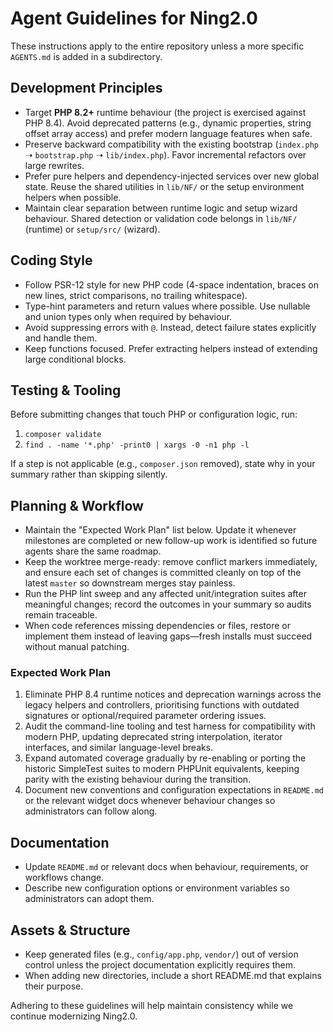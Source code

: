 # Agent Guidelines for Ning2.0

These instructions apply to the entire repository unless a more specific `AGENTS.md` is added in a
subdirectory.

## Development Principles
- Target **PHP 8.2+** runtime behaviour (the project is exercised against PHP 8.4). Avoid
  deprecated patterns (e.g., dynamic properties, string offset array access) and prefer modern
  language features when safe.
- Preserve backward compatibility with the existing bootstrap (`index.php` ➝ `bootstrap.php`
  ➝ `lib/index.php`). Favor incremental refactors over large rewrites.
- Prefer pure helpers and dependency-injected services over new global state. Reuse the
  shared utilities in `lib/NF/` or the setup environment helpers when possible.
- Maintain clear separation between runtime logic and setup wizard behaviour. Shared detection
  or validation code belongs in `lib/NF/` (runtime) or `setup/src/` (wizard).

## Coding Style
- Follow PSR-12 style for new PHP code (4-space indentation, braces on new lines, strict
  comparisons, no trailing whitespace).
- Type-hint parameters and return values where possible. Use nullable and union types only when
  required by behaviour.
- Avoid suppressing errors with `@`. Instead, detect failure states explicitly and handle them.
- Keep functions focused. Prefer extracting helpers instead of extending large conditional blocks.

## Testing & Tooling
Before submitting changes that touch PHP or configuration logic, run:

1. `composer validate`
2. `find . -name '*.php' -print0 | xargs -0 -n1 php -l`

If a step is not applicable (e.g., `composer.json` removed), state why in your summary rather than
skipping silently.

## Planning & Workflow
- Maintain the "Expected Work Plan" list below. Update it whenever milestones are completed or
  new follow-up work is identified so future agents share the same roadmap.
- Keep the worktree merge-ready: remove conflict markers immediately, and ensure each set of
  changes is committed cleanly on top of the latest `master` so downstream merges stay painless.
- Run the PHP lint sweep and any affected unit/integration suites after meaningful changes; record
  the outcomes in your summary so audits remain traceable.
- When code references missing dependencies or files, restore or implement them instead of leaving
  gaps—fresh installs must succeed without manual patching.

### Expected Work Plan
1. Eliminate PHP 8.4 runtime notices and deprecation warnings across the legacy helpers and
   controllers, prioritising functions with outdated signatures or optional/required parameter
   ordering issues.
2. Audit the command-line tooling and test harness for compatibility with modern PHP, updating
   deprecated string interpolation, iterator interfaces, and similar language-level breaks.
3. Expand automated coverage gradually by re-enabling or porting the historic SimpleTest suites to
   modern PHPUnit equivalents, keeping parity with the existing behaviour during the transition.
4. Document new conventions and configuration expectations in `README.md` or the relevant widget
   docs whenever behaviour changes so administrators can follow along.

## Documentation
- Update `README.md` or relevant docs when behaviour, requirements, or workflows change.
- Describe new configuration options or environment variables so administrators can adopt them.

## Assets & Structure
- Keep generated files (e.g., `config/app.php`, `vendor/`) out of version control unless the
  project documentation explicitly requires them.
- When adding new directories, include a short README.md that explains their purpose.

Adhering to these guidelines will help maintain consistency while we continue modernizing Ning2.0.
